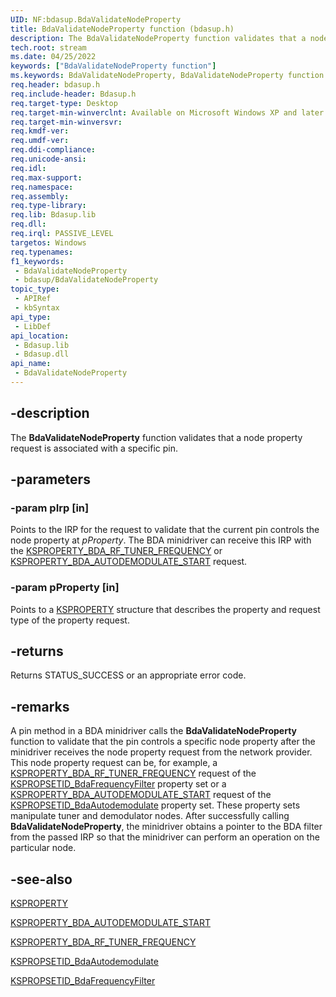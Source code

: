 ```yaml
---
UID: NF:bdasup.BdaValidateNodeProperty
title: BdaValidateNodeProperty function (bdasup.h)
description: The BdaValidateNodeProperty function validates that a node property request is associated with a specific pin.
tech.root: stream
ms.date: 04/25/2022
keywords: ["BdaValidateNodeProperty function"]
ms.keywords: BdaValidateNodeProperty, BdaValidateNodeProperty function [Streaming Media Devices], bdaref_a6f1ec2f-9e23-4cbb-a3dc-fab0d2c5ca1c.xml, bdasup/BdaValidateNodeProperty, stream.bdavalidatenodeproperty
req.header: bdasup.h
req.include-header: Bdasup.h
req.target-type: Desktop
req.target-min-winverclnt: Available on Microsoft Windows XP and later operating systems. This routine is available on the Windows 2000 platform only if Microsoft DirectX 9.0 and later is installed on that platform.
req.target-min-winversvr: 
req.kmdf-ver: 
req.umdf-ver: 
req.ddi-compliance: 
req.unicode-ansi: 
req.idl: 
req.max-support: 
req.namespace: 
req.assembly: 
req.type-library: 
req.lib: Bdasup.lib
req.dll: 
req.irql: PASSIVE_LEVEL
targetos: Windows
req.typenames: 
f1_keywords:
 - BdaValidateNodeProperty
 - bdasup/BdaValidateNodeProperty
topic_type:
 - APIRef
 - kbSyntax
api_type:
 - LibDef
api_location:
 - Bdasup.lib
 - Bdasup.dll
api_name:
 - BdaValidateNodeProperty
---
```


## -description

The **BdaValidateNodeProperty** function validates that a node property request is associated with a specific pin.

## -parameters

### -param pIrp [in]

Points to the IRP for the request to validate that the current pin controls the node property at *pProperty*. The BDA minidriver can receive this IRP with the [KSPROPERTY_BDA_RF_TUNER_FREQUENCY](/windows-hardware/drivers/stream/ksproperty-bda-rf-tuner-frequency) or [KSPROPERTY_BDA_AUTODEMODULATE_START](/windows-hardware/drivers/stream/ksproperty-bda-autodemodulate-start) request.

### -param pProperty [in]

Points to a [KSPROPERTY](/windows-hardware/drivers/stream/ksproperty-structure) structure that describes the property and request type of the property request.

## -returns

Returns STATUS_SUCCESS or an appropriate error code.

## -remarks

A pin method in a BDA minidriver calls the **BdaValidateNodeProperty** function to validate that the pin controls a specific node property after the minidriver receives the node property request from the network provider. This node property request can be, for example, a [KSPROPERTY_BDA_RF_TUNER_FREQUENCY](/windows-hardware/drivers/stream/ksproperty-bda-rf-tuner-frequency) request of the [KSPROPSETID_BdaFrequencyFilter](/windows-hardware/drivers/stream/kspropsetid-bdafrequencyfilter) property set or a [KSPROPERTY_BDA_AUTODEMODULATE_START](/windows-hardware/drivers/stream/ksproperty-bda-autodemodulate-start) request of the [KSPROPSETID_BdaAutodemodulate](/windows-hardware/drivers/stream/kspropsetid-bdaautodemodulate) property set. These property sets manipulate tuner and demodulator nodes. After successfully calling **BdaValidateNodeProperty**, the minidriver obtains a pointer to the BDA filter from the passed IRP so that the minidriver can perform an operation on the particular node.

## -see-also

[KSPROPERTY](/windows-hardware/drivers/stream/ksproperty-structure)

[KSPROPERTY_BDA_AUTODEMODULATE_START](/windows-hardware/drivers/stream/ksproperty-bda-autodemodulate-start)

[KSPROPERTY_BDA_RF_TUNER_FREQUENCY](/windows-hardware/drivers/stream/ksproperty-bda-rf-tuner-frequency)

[KSPROPSETID_BdaAutodemodulate](/windows-hardware/drivers/stream/kspropsetid-bdaautodemodulate)

[KSPROPSETID_BdaFrequencyFilter](/windows-hardware/drivers/stream/kspropsetid-bdafrequencyfilter)

